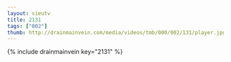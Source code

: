 ```yaml
--- 
layout: sieutv
title: 2131
tags: ["002"]
thumb: http://drainmainvein.com/media/videos/tmb/000/002/131/player.jpg
---
```

{% include drainmainvein key="2131" %} 
